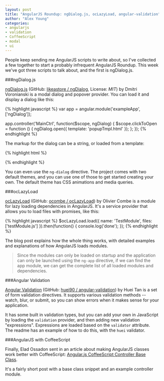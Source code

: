 ```yaml
---
layout: post
title: "AngularJS Roundup: ngDialog.js, ocLazyLoad, angular-validation"
author: "Alex Young"
categories: 
- angularjs
- validation
- CoffeeScript
- modal
- ui
---
```


People keep sending me AngularJS scripts to write about, so I've collected a few together to start a probably infrequent AngularJS Roundup.  This week we've got three scripts to talk about, and the first is ngDialog.js.

###ngDialog.js

[ngDialog.js](http://likeastore.github.io/ngDialog/) (GitHub: [likeastore / ngDialog](https://github.com/likeastore/ngDialog), License: _MIT_) by Dmitri Voronianski is a modal dialog and popover provider.  You can load it and display a dialog like this:

{% highlight javascript %}
var app = angular.module('exampleApp', ['ngDialog']);

app.controller('MainCtrl', function($scope, ngDialog) {
  $scope.clickToOpen = function () {
    ngDialog.open({ template: 'popupTmpl.html' });
  };
});
{% endhighlight %}

The markup for the dialog can be a string, or loaded from a template:

{% highlight html %}
<script type="text/ng-template" id="templateId">
  <h1>Template heading</h1>
  <p>Content goes here</p>
</script>
{% endhighlight %}

You can even use the `ng-dialog` directive.  The project comes with two default themes, and you can use one of those to get started creating your own.  The default theme has CSS animations and media queries.

###ocLazyLoad

[ocLazyLoad](http://blog.getelementsbyidea.com/load-a-module-on-demand-with-angularjs/) (GitHub: [ocombe / ocLazyLoad](https://github.com/ocombe/ocLazyLoad)) by Olivier Combe is a module for lazy loading dependencies in AngularJS.  It's a service provider that allows you to load files with promises, like this:

{% highlight javascript %}
$ocLazyLoad.load({
  name: 'TestModule',
  files: ['testModule.js']
}).then(function() {
  console.log('done');
});
{% endhighlight %}

The blog post explains how the whole thing works, with detailed examples and explanations of how AngularJS loads modules.

> Since the modules can only be loaded on startup and the application can only be launched using the `ng-app` directive, if we can find the app module, we can get the complete list of all loaded modules and dependencies.

###Angular Validation

[Angular Validation](http://huei90.github.io/angular-validation/) (GitHub: [huei90 / angular-validation](https://github.com/huei90/angular-validation)) by Huei Tan is a set of form validation directives.  It supports various validation methods -- watch, blur, or submit, so you can show errors when it makes sense for your application.

It has some built in validation types, but you can add your own in JavaScript by loading the `validation` provider, and then adding new validation "expressions".  Expressions are loaded based on the `validator` attribute.  The readme has an example of how to do this, with the `huei` validator.

###AngularJS with CoffeeScript

Finally, Elad Ossadon sent in an article about making AngularJS classes work better with CoffeeScript: [Angular.js CoffeeScript Controller Base Class](http://www.devign.me/angular-dot-js-coffeescript-controller-base-class/).

It's a fairly short post with a base class snippet and an example controller module.
